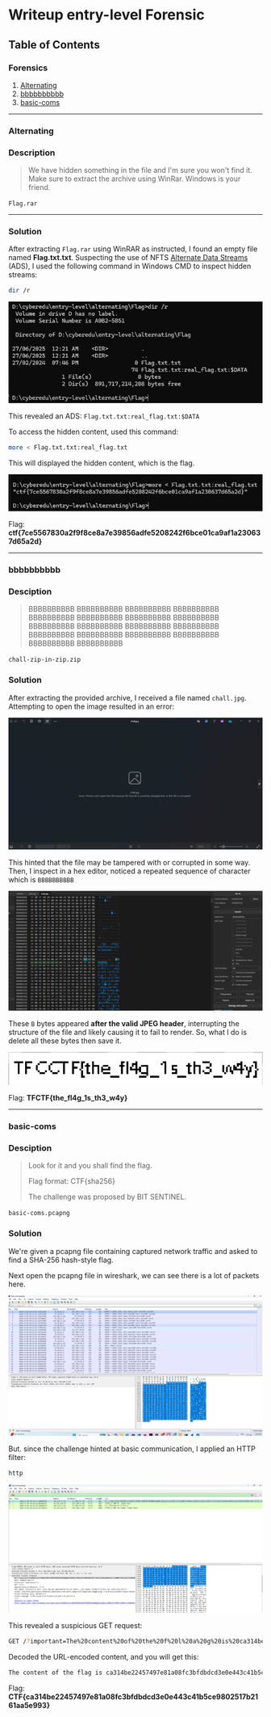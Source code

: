 # Writeup entry-level Forensic

## Table of Contents

### Forensics
1. [Alternating](#alternating)
2. [bbbbbbbbbb](#bbbbbbbbbb)
3. [basic-coms](#basic-coms)

---

### Alternating

### Description
> We have hidden something in the file and I'm sure you won't find it. Make sure to extract the archive using WinRar. Windows is your friend.

`Flag.rar`

---

### Solution

After extracting `Flag.rar` using WinRAR as instructed, I found an empty file named **Flag.txt.txt**.
Suspecting the use of NFTS [Alternate Data Streams](https://owasp.org/www-community/attacks/Windows_alternate_data_stream) (ADS), I used the following command in Windows CMD to inspect hidden streams:

```bash
dir /r
```
![alternating1](img/alternating1.png)

This revealed an ADS: `Flag.txt.txt:real_flag.txt:$DATA`

To access the hidden content, used this command:

```bash
more < Flag.txt.txt:real_flag.txt
```

This will displayed the hidden content, which is the flag.

![alternating2](img/alternating2.png)

Flag: **ctf{7ce5567830a2f9f8ce8a7e39856adfe5208242f6bce01ca9af1a230637d65a2d}**

---

### bbbbbbbbbb

### Desciption
> BBBBBBBBBB BBBBBBBBBB BBBBBBBBBB BBBBBBBBBB BBBBBBBBBB BBBBBBBBBB BBBBBBBBBB BBBBBBBBBB BBBBBBBBBB BBBBBBBBBB BBBBBBBBBB BBBBBBBBBB BBBBBBBBBB BBBBBBBBBB BBBBBBBBBB BBBBBBBBBB BBBBBBBBBB BBBBBBBBBB

`chall-zip-in-zip.zip`

### Solution

After extracting the provided archive, I received a file named `chall.jpg`. Attempting to open the image resulted in an error:

![bbbbbbbbbb1](img/bbbbbbbbbb1.png)

This hinted that the file may be tampered with or corrupted in some way. Then, I inspect in a hex editor, noticed a repeated sequence of character which is `BBBBBBBBBB`

![bbbbbbbbbb2](img/bbbbbbbbbb2.png)

These `B` bytes appeared **after the valid JPEG header**, interrupting the structure of the file and likely causing it to fail to render. So, what I do is delete all these bytes then save it.

![bbbbbbbbbb2](img/bbbbbbbbbb3.jpg)

Flag: **TFCTF{the_fl4g_1s_th3_w4y}**

---

### basic-coms

### Desciption
> Look for it and you shall find the flag.
> 
> Flag format: CTF{sha256}
>
> The challenge was proposed by BIT SENTINEL.

`basic-coms.pcapng`

### Solution

We're given a pcapng file containing captured network traffic and asked to find a SHA-256 hash-style flag.

Next open the pcapng file in wireshark, we can see there is a lot of packets here.

![basic-coms1](img/basic-coms1.png)

But. since the challenge hinted at basic communication, I applied an HTTP filter:

```bash
http
```
![basic-coms2](img/basic-coms2.png)

This revealed a suspicious GET request:

```bash
GET /?important=The%20content%20of%20the%20f%20l%20a%20g%20is%20ca314be22457497e81a08fc3bfdbdcd3e0e443c41b5ce9802517b2161aa5e993%20and%20respects%20the%20format HTTP/1.1\r\n
```

Decoded the URL-encoded content, and you will get this:

```bash
The content of the flag is ca314be22457497e81a08fc3bfdbdcd3e0e443c41b5ce9802517b2161aa5e993 and respects the format
```

Flag: **CTF{ca314be22457497e81a08fc3bfdbdcd3e0e443c41b5ce9802517b2161aa5e993}**


